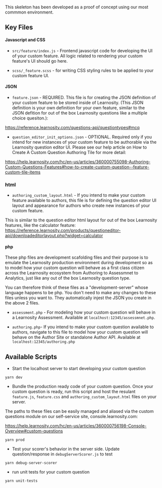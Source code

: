 This skeleton has been developed as a proof of concept using our most commmon environment. 

## Key Files

#### Javascript and CSS

* `src/feature/index.js` - Frontend javascript code for developing the UI of your custom feature. All logic related to rendering your custom feature's UI should go here. 

* `scss/_feature.scss` - for writing CSS styling rules to be applied to your custom feature UI.

#### JSON
* `feature.json` - REQUIRED. This file is for creating the JSON definition of your custom feature to be stored inside of Learnosity. (This JSON definition is your own definition for your own feature, similar to the JSON defition for out of the box Learnosity questions like a multiple choice quesiton.):

https://reference.learnosity.com/questions-api/questiontypes#mcq


* `question_editor_init_options.json` - OPTIONAL. Required only if you intend for new instances of your custom feature to be authorable via the Learnosity question editor UI. Please see our help article on How to Create A Custom Question Authoring Tile for more detail:

https://help.learnosity.com/hc/en-us/articles/360000755098-Authoring-Custom-Questions-Features#how-to-create-custom-question--feature-custom-tile-items

### html

 * `authoring_custom_layout.html` - If you intend to make your custom feature available to authors, this file is for defining the question editor UI layout and appearance for authors who create new instances of your custom feature. 

 This is similar to the question editor html layout for out of the box Learnosity features, like the calculator feature:
 https://reference.learnosity.com/products/questioneditor-api/downloadeditorlayout.php?widget=calculator
 

#### php

These php files are development scafolding files and their purpose is to emulate the Learnosity production environment during development so as to model how your custom question will behave as a first class citizen across the Learnosity ecosystem from Authoring to Assessmnet to Analytics, just like any out of the box Learnosity question type.

You can therefore think of these files as a "development-server" whose language happens to be php. You don't need to make any changes to these files unless you want to. They automatically injest the JSON you create in the above 2 files.

* `assessment.php` - For modeling how your custom question will behave in a Learnosity Assessment. 
    Available at `localhost:12345/assessmnet.php`.

* `authoring.php`- If you intend to make your custom question available to authors, navigate to this file to model how your custom question will behave on the Author Site or standalone Author API. 
    Available at `localhost:12345/authoring.php`



## Available Scripts
* Start the localhost server to start developing your custom question
```
yarn dev
```
* Bundle the production ready code of your custom question. 
Once your custom question is ready, run this script and host the resulant `feature.js`, `feature.css` and `authoring_custom_layout.html` files on your server.

The paths to these files can be easily managed and aliased via the custom questions module on our self-service site, console.learnosity.com:

https://help.learnosity.com/hc/en-us/articles/360000756198-Console-Overview#custom-questions


```
yarn prod
```
* Test your scorer's behavior in the server side. Update question/response in `debugServerScorer.js` to test
```
yarn debug-server-scorer
```
* run unit tests for your custom question
```
yarn unit-tests
```

